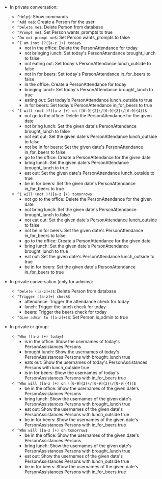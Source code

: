* In private conversation:
  * `^Help$`: Show commands
  * `^Add me$`: Create a Person for the user
  * `^Delete me$`: Delete Person from database
  * `^Prompt me$`: Set Person wants_prompts to true
  * `^Do not prompt me$`: Set Person wants_prompts to false
  * `^I am (not )?([a-z ]+) today$`
    * not in the office: Delete the PersonAttendance for today
    * not bringing lunch: Set today's PersonAttendance brought_lunch to false
    * not eating out: Set today's PersonAttendance lunch_outside to false
    * not in for beers: Set today's PersonAttendance in_for_beers to false
    * in the office: Create a PersonAttendance for today
    * bringing lunch: Set today's PersonAttendance brought_lunch to true
    * eating out: Set today's PersonAttendance lunch_outside to true
    * in for beers: Set today's PersonAttendance in_for_beers to true
  * `^I will (not )?([a-z ]+) on ([0-9]{2}\/[0-9]{2}\/[0-9]{4})$`
    * not go to the office: Delete the PersonAttendance for the given date
    * not bring lunch: Set the given date's PersonAttendance brought_lunch to false
    * not eat out: Set the given date's PersonAttendance lunch_outside to false
    * not be in for beers: Set the given date's PersonAttendance in_for_beers to false
    * go to the office: Create a PersonAttendance for the given date
    * bring lunch: Set the given date's PersonAttendance brought_lunch to true
    * eat out: Set the given date's PersonAttendance lunch_outside to true
    * be in for beers: Set the given date's PersonAttendance in_for_beers to true
  * `^I will (not )?([a-z ]+) tomorrow$`
    * not go to the office: Delete the PersonAttendance for the given date
    * not bring lunch: Set the given date's PersonAttendance brought_lunch to false
    * not eat out: Set the given date's PersonAttendance lunch_outside to false
    * not be in for beers: Set the given date's PersonAttendance in_for_beers to false
    * go to the office: Create a PersonAttendance for the given date
    * bring lunch: Set the given date's PersonAttendance brought_lunch to true
    * eat out: Set the given date's PersonAttendance lunch_outside to true
    * be in for beers: Set the given date's PersonAttendance in_for_beers to true

* In private conversation (only for admins):
  * `^Delete ([a-z]+)$`: Delete Person from database
  * `^Trigger ([a-z]+) check$`
    * attendance: Trigger the attendance check for today
    * lunch: Trigger the lunch check for today
    * beers: Trigger the beers check for today
  * `^Give admin to ([a-z]+)$`: Set Person is_admin to true
* In private or group:
  * `^Who ([a-z ]+) today$`
    * is in the office: Show the usernames of today's PersonAssistances Persons
    * brought lunch: Show the usernames of today's PersonAssistances Persons with brought_lunch true
    * eats out: Show the usernames of today's PersonAssistances Persons with lunch_outside true
    * is in for beers: Show the usernames of today's PersonAssistances Persons with in_for_beers true
  * `^Who will ([a-z ]+) on ([0-9]{2}\/[0-9]{2}\/[0-9]{4})$`
    * be in the office: Show the usernames of the given date's PersonAssistances Persons
    * bring lunch: Show the usernames of the given date's PersonAssistances Persons with brought_lunch true
    * eat out: Show the usernames of the given date's PersonAssistances Persons with lunch_outside true
    * be in for beers: Show the usernames of the given date's PersonAssistances Persons with in_for_beers true
  * `^Who will ([a-z ]+) on tomorrow$`
    * be in the office: Show the usernames of the given date's PersonAssistances Persons
    * bring lunch: Show the usernames of the given date's PersonAssistances Persons with brought_lunch true
    * eat out: Show the usernames of the given date's PersonAssistances Persons with lunch_outside true
    * be in for beers: Show the usernames of the given date's PersonAssistances Persons with in_for_beers true
